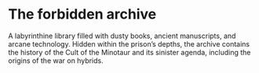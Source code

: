 # The forbidden archive

A labyrinthine library filled with dusty books, ancient
manuscripts, and arcane technology. Hidden within the prison’s
depths, the archive contains the history of the Cult of the
Minotaur and its sinister agenda, including the origins of
the war on hybrids.
